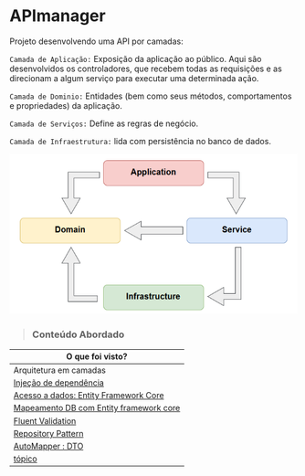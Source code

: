 # APImanager 
Projeto desenvolvendo uma API por camadas:

`Camada de Aplicação:` Exposição da aplicação ao público. Aqui são desenvolvidos os controladores, que recebem todas as requisições e as direcionam a algum serviço para executar uma determinada ação.

`Camada de Dominio:` Entidades (bem como seus métodos, comportamentos e propriedades) da aplicação.

`Camada de Serviços:` Define as regras de negócio.

`Camada de Infraestrutura:` lida com persistência no banco de dados.

![layers](src/img/layers.PNG)

> ### Conteúdo Abordado

| O que foi visto? |
| ---------------------------- |
| Arquitetura em camadas       |
| <a href="src/Manager.API/Startup.cs"> Injeção de dependência </a>    |
| <a href="src/Manager.Infra/Context/ManagerContext.cs"> Acesso a dados: Entity Framework Core </a>    |
| <a href="src/Manager.Infra/Mappings/UserMap.cs">Mapeamento DB com Entity framework core</a> |
| <a href="src/Manager.Domain/Validators/UserValidator.cs"> Fluent Validation </a> |
| <a href="src/Manager.Infra/Repositories"> Repository Pattern   </a> |
| <a href="src/Manager.Services/Services/UserService.cs"> AutoMapper : DTO </a>    |
| <a href=" "> tópico </a>    |
